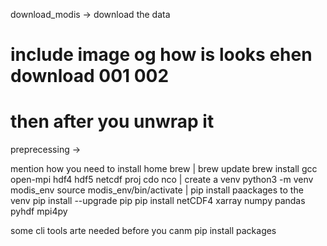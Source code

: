 download_modis -> download the data

# include image og how is looks ehen download 001 002
# then after you unwrap it

preprecessing ->

mention how you need to install home brew
|
brew update
brew install gcc open-mpi hdf4 hdf5 netcdf proj cdo nco
|
create a venv
python3 -m venv modis_env
source modis_env/bin/activate
|
pip install paackages to the venv
pip install --upgrade pip
pip install netCDF4 xarray numpy pandas pyhdf mpi4py

some cli tools arte needed before you canm pip install packages
